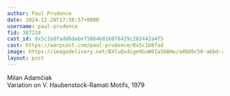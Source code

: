 ```yaml
---
author: Paul Prudence
date: 2024-12-20T17:56:57+0000
username: paul-prudence
fid: 307224
cast_id: 0x5c1b8fadd6dabef5864b016078429c282442a4f5
cast: https://warpcast.com/paul-prudence/0x5c1b8fad
image: https://imagedelivery.net/BXluQx4ige9GuW0Ia56BHw/ad8d9c50-a6bd-4a8a-96c6-bc56f07e5b00/original
layout: post
---
```

Milan Adamčiak  
Variation on V. Haubenstock-Ramati Motifs, 1979  

<img src='https://imagedelivery.net/BXluQx4ige9GuW0Ia56BHw/ad8d9c50-a6bd-4a8a-96c6-bc56f07e5b00/original' alt='' referrerpolicy='no-referrer'/>